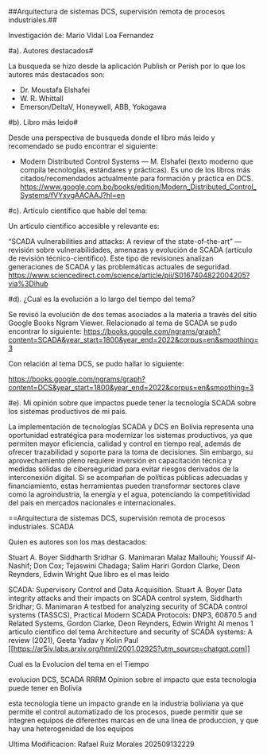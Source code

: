 
##Arquitectura de sistemas DCS, supervisión
remota de procesos industriales.##

Investigación de: Mario Vidal Loa Fernandez

#a). Autores destacados#

La busqueda se hizo desde la aplicación Publish or Perish por lo que los autores más destacados son: 

- Dr. Moustafa Elshafei
- W. R. Whittall
- Emerson/DeltaV, Honeywell, ABB, Yokogawa

#b). Libro más leido#

Desde una perspectiva de busqueda donde el libro más leido y recomendado se pudo encontrar el siguiente: 

- Modern Distributed Control Systems — M. Elshafei (texto moderno que compila tecnologías, estándares y prácticas). Es uno de los libros más citados/recomendados actualmente para formación y práctica en DCS. https://www.google.com.bo/books/edition/Modern_Distributed_Control_Systems/fVYxvgAACAAJ?hl=en

#c). Artículo científico que hable del tema:

Un artículo científico accesible y relevante es: 

“SCADA vulnerabilities and attacks: A review of the state-of-the-art” — revisión sobre vulnerabilidades, amenazas y evolución de SCADA (artículo de revisión técnico-científico). Este tipo de revisiones analizan generaciones de SCADA y las problemáticas actuales de seguridad. https://www.sciencedirect.com/science/article/pii/S0167404822004205?via%3Dihub

#d). ¿Cual es la evolución a lo largo del tiempo del tema?

Se revisó la evolución de dos temas asociados a la materia a través del sitio Google Books Ngram Viewer. Relacionado al tema de SCADA se pudo encontrar lo siguiente:
https://books.google.com/ngrams/graph?content=SCADA&year_start=1800&year_end=2022&corpus=en&smoothing=3

Con relación al tema DCS, se pudo hallar lo siguiente: 

https://books.google.com/ngrams/graph?content=DCS&year_start=1800&year_end=2022&corpus=en&smoothing=3

#e). Mi opinión sobre que impactos puede tener la tecnología SCADA sobre los sistemas productivos de mi pais.

La implementación de tecnologías SCADA y DCS en Bolivia representa una oportunidad estratégica para modernizar los sistemas productivos, ya que permiten mayor eficiencia, calidad y control en tiempo real, además de ofrecer trazabilidad y soporte para la toma de decisiones. Sin embargo, su aprovechamiento pleno requiere inversión en capacitación técnica y medidas sólidas de ciberseguridad para evitar riesgos derivados de la interconexión digital. Si se acompañan de políticas públicas adecuadas y financiamiento, estas herramientas pueden transformar sectores clave como la agroindustria, la energía y el agua, potenciando la competitividad del país en mercados nacionales e internacionales.

==Arquitectura de sistemas DCS, supervisión remota de procesos industriales. SCADA

Quien es autores son los mas destacados:

Stuart A. Boyer
Siddharth Sridhar
G. Manimaran
Malaz Mallouhi; Youssif Al-Nashif; Don Cox; Tejaswini Chadaga; Salim Hariri
Gordon Clarke, Deon Reynders, Edwin Wright
Que libro es el mas leido

SCADA: Supervisory Control and Data Acquisition. Stuart A. Boyer
Data integrity attacks and their impacts on SCADA control system, Siddharth Sridhar; G. Manimaran
A testbed for analyzing security of SCADA control systems (TASSCS),
Practical Modern SCADA Protocols: DNP3, 60870.5 and Related Systems, Gordon Clarke, Deon Reynders, Edwin Wright
Al menos 1 articulo cientifico del tema Architecture and security of SCADA systems: A review (2021), Geeta Yadav y Kolin Paul [[https://ar5iv.labs.arxiv.org/html/2001.02925?utm_source=chatgpt.com]]

Cual es la Evolucion del tema en el Tiempo

evolucion DCS, SCADA RRRM
Opinion sobre el impacto que esta tecnologia puede tener en Bolivia

esta tecnologia tiene un impacto grande en la industria boliviana ya que permite el control automatizado de los procesos, puede permitir que se integren equipos de diferentes marcas en de una linea de produccion, y que hay una heterogenidad de los equipos

Ultima Modificacion: Rafael Ruiz Morales 202509132229
